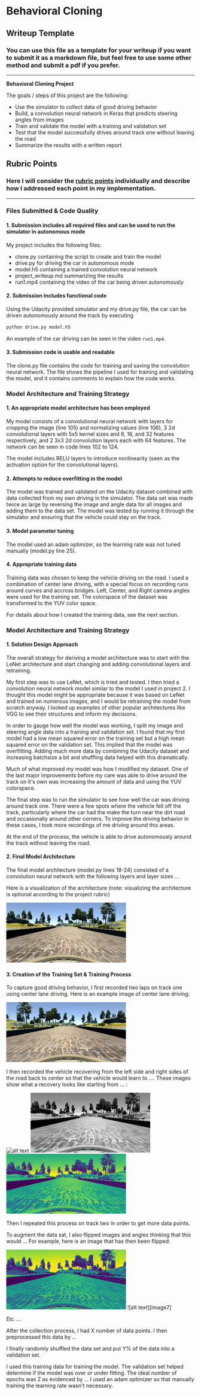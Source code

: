 # **Behavioral Cloning** 

## Writeup Template

### You can use this file as a template for your writeup if you want to submit it as a markdown file, but feel free to use some other method and submit a pdf if you prefer.

---

**Behavioral Cloning Project**

The goals / steps of this project are the following:
* Use the simulator to collect data of good driving behavior
* Build, a convolution neural network in Keras that predicts steering angles from images
* Train and validate the model with a training and validation set
* Test that the model successfully drives around track one without leaving the road
* Summarize the results with a written report


[//]: # (Image References)

[image1]: ./project_pics/example.jpg "Example Image"
[image2]: ./project_pics/flipped.jpg "Flipped Image"
[image3]: ./project_pics/croppedjpg "Cropped Image"
[image4]: ./project_pics/y_channel.jpg "Y Channel Image"
[image5]: ./project_pics/u_channel.jpg "U Channel Image"
[image6]: ./project_pics/v_channel.jpg "V Channel Image"

## Rubric Points
### Here I will consider the [rubric points](https://review.udacity.com/#!/rubrics/432/view) individually and describe how I addressed each point in my implementation.  

---
### Files Submitted & Code Quality

#### 1. Submission includes all required files and can be used to run the simulator in autonomous mode

My project includes the following files:
* clone.py containing the script to create and train the model
* drive.py for driving the car in autonomous mode
* model.h5 containing a trained convolution neural network 
* project_writeup.md summarizing the results
* run1.mp4 containing the video of the car being driven autonomously

#### 2. Submission includes functional code
Using the Udacity provided simulator and my drive.py file, the car can be driven autonomously around the track by executing 
```sh
python drive.py model.h5
```
An example of the car driving can be seen in the video `run1.mp4`.

#### 3. Submission code is usable and readable

The clone.py file contains the code for training and saving the convolution neural network. The file shows the pipeline I used for training and validating the model, and it contains comments to explain how the code works.

### Model Architecture and Training Strategy

#### 1. An appropriate model architecture has been employed

My model consists of a convolutional neural network with layers for cropping the image (line 105) and normalizing values (line 106), 3 2d convolutional layers with 5x5 kernel sizes and 8, 16, and 32 features respectively, and 2 3x3 2d convolution layers each with 64 features. The network can be seen in code lines 102 to 124.

The model includes RELU layers to introduce nonlinearity (seen as the activation option for the convolutional layers). 

#### 2. Attempts to reduce overfitting in the model

The model was trained and validated on the Udacity dataset combined with data collected from my own driving in the simulator. The data set was made twice as large by reversing the image and angle data for all images and adding them to the data set. The model was tested by running it through the simulator and ensuring that the vehicle could stay on the track.

#### 3. Model parameter tuning

The model used an adam optimizer, so the learning rate was not tuned manually (model.py line 25).

#### 4. Appropriate training data

Training data was chosen to keep the vehicle driving on the road. I used a combination of center lane driving, with a special focus on recording runs around curves and accross bridges. Left, Center, and Right camera angles were used for the training set. The colorspace of the dataset was transformed to the YUV color space.

For details about how I created the training data, see the next section. 

### Model Architecture and Training Strategy

#### 1. Solution Design Approach

The overall strategy for deriving a model architecture was to start with the LeNet architecture and start changing and adding convolutional layers and retraining.

My first step was to use LeNet, which is tried and tested. I then tried a convolution neural network model similar to the model I used in project 2. I thought this model might be appropriate because it was based on LeNet and trained on numerous images, and I would be retraining the model from scratch anyway. I looked up examples of other popular architectures like VGG to see their structures and inform my decisions.

In order to gauge how well the model was working, I split my image and steering angle data into a training and validation set. I found that my first model had a low mean squared error on the training set but a high mean squared error on the validation set. This implied that the model was overfitting. Adding much more data by combining the Udacity dataset and increasing batchsize a bit and shuffling data helped with this dramatically.

Much of what improved my model was how I modified my dataset. One of the last major improvements before my care was able to drive around the track on it's own was increasing the amount of data and using the YUV colorspace.

The final step was to run the simulator to see how well the car was driving around track one. There were a few spots where the vehicle fell off the track, particularly where the car had the make the turn near the dirt road and occasionally around other corners. To improve the driving behavior in these cases, I took more recordings of me driving around this areas.

At the end of the process, the vehicle is able to drive autonomously around the track without leaving the road.

#### 2. Final Model Architecture

The final model architecture (model.py lines 18-24) consisted of a convolution neural network with the following layers and layer sizes ...

Here is a visualization of the architecture (note: visualizing the architecture is optional according to the project rubric)

![alt text][image1]

#### 3. Creation of the Training Set & Training Process

To capture good driving behavior, I first recorded two laps on track one using center lane driving. Here is an example image of center lane driving:

![alt text][image2]

I then recorded the vehicle recovering from the left side and right sides of the road back to center so that the vehicle would learn to .... These images show what a recovery looks like starting from ... :

![alt text][image3]
![alt text][image4]
![alt text][image5]

Then I repeated this process on track two in order to get more data points.

To augment the data sat, I also flipped images and angles thinking that this would ... For example, here is an image that has then been flipped:

![alt text][image6]
![alt text][image7]

Etc ....

After the collection process, I had X number of data points. I then preprocessed this data by ...


I finally randomly shuffled the data set and put Y% of the data into a validation set. 

I used this training data for training the model. The validation set helped determine if the model was over or under fitting. The ideal number of epochs was Z as evidenced by ... I used an adam optimizer so that manually training the learning rate wasn't necessary.
